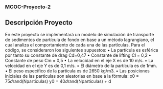 ### MCOC-Proyecto-2

## Descripción Proyecto

En este proyecto se implementará un modelo de simulación de transporte de sedimentos de partícula de fondo en base a un método lagrangiano, el cual analiza el comportamiento de cada una de las partículas.
Para el código, se consideraron los siguientes supuestos: 
•	La partícula es esférica por tanto su constante de drag Cd=0,47 
•	Constante de lifting Cl = 0,2
•	Constante de peso Cm = 0,5
•	La velocidad en el eje X es de 10 m/s.
•	La velocidad en el eje Y es de 0,1 m/s.
•	El diámetro de la partícula es de 1mm.
•	El peso especifico de la partícula es de 2650 kg/m3.
•	Las posiciones iniciales de las partículas son aleatorias en base a la fórmula: 
x0 = 75*d*rand(Nparticulas)
y0 = 40*d*rand(Nparticulas) + d
